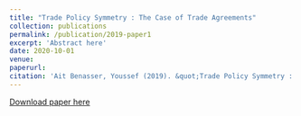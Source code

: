 ```yaml
---
title: "Trade Policy Symmetry : The Case of Trade Agreements"
collection: publications
permalink: /publication/2019-paper1
excerpt: 'Abstract here'
date: 2020-10-01
venue:
paperurl: 
citation: 'Ait Benasser, Youssef (2019). &quot;Trade Policy Symmetry : The Case of Trade Agreements&quot; <i>Working Paper</i>.'
---
```

[Download paper here](http://youssefaitb.github.io/files/Benasser_2020_WP.pdf)
